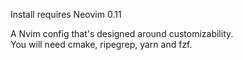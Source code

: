 Install requires Neovim 0.11 

A Nvim config that's designed around customizability.  
You will need cmake, ripegrep, yarn and fzf.
